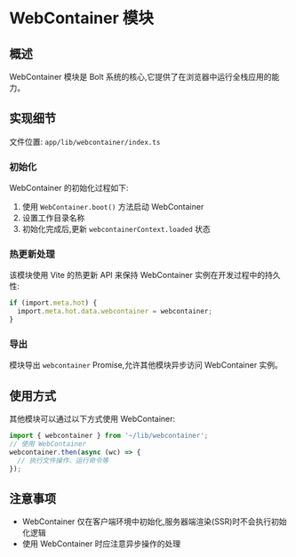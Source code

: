 # WebContainer 模块

## 概述

WebContainer 模块是 Bolt 系统的核心,它提供了在浏览器中运行全栈应用的能力。

## 实现细节

文件位置: `app/lib/webcontainer/index.ts`

### 初始化

WebContainer 的初始化过程如下:

1. 使用 `WebContainer.boot()` 方法启动 WebContainer
2. 设置工作目录名称
3. 初始化完成后,更新 `webcontainerContext.loaded` 状态

### 热更新处理

该模块使用 Vite 的热更新 API 来保持 WebContainer 实例在开发过程中的持久性:

```typescript
if (import.meta.hot) {
  import.meta.hot.data.webcontainer = webcontainer;
}
```

### 导出

模块导出 `webcontainer` Promise,允许其他模块异步访问 WebContainer 实例。

## 使用方式

其他模块可以通过以下方式使用 WebContainer:

```typescript
import { webcontainer } from '~/lib/webcontainer';
// 使用 WebContainer
webcontainer.then(async (wc) => {
  // 执行文件操作、运行命令等
});
```

## 注意事项

- WebContainer 仅在客户端环境中初始化,服务器端渲染(SSR)时不会执行初始化逻辑
- 使用 WebContainer 时应注意异步操作的处理